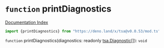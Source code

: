# `function` printDiagnostics

[Documentation Index](../README.md)

```ts
import {printDiagnostics} from "https://deno.land/x/tsa@v0.0.53/mod.ts"
```

`function` printDiagnostics(diagnostics: readonly [tsa.Diagnostic](../interface.Diagnostic/README.md)\[]): `void`

